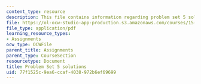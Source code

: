 ```yaml
---
content_type: resource
description: This file contains information regarding problem set 5 solutions.
file: https://ol-ocw-studio-app-production.s3.amazonaws.com/courses/15-053-optimization-methods-in-management-science-spring-2013/77f1525c9ea6ccaf4038972b6ef69699_MIT15_053S13_ps5sol.pdf
file_type: application/pdf
learning_resource_types:
- Assignments
ocw_type: OCWFile
parent_title: Assignments
parent_type: CourseSection
resourcetype: Document
title: Problem Set 5 solutions
uid: 77f1525c-9ea6-ccaf-4038-972b6ef69699
---
```

